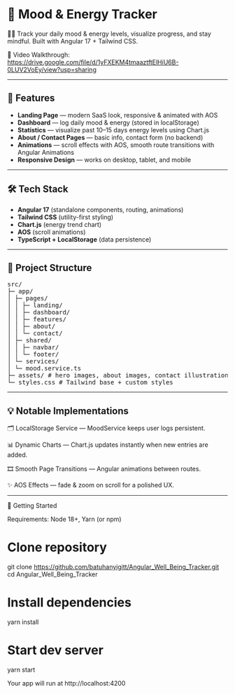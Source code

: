 # 🌟 Mood & Energy Tracker

🧘‍♀️ Track your daily mood & energy levels, visualize progress, and stay mindful. Built with Angular 17 + Tailwind CSS.

🎥 Video Walkthrough: https://drive.google.com/file/d/1yFXEKM4tmaaztftElHiU6B-0LUV2VoEy/view?usp=sharing

---

## 🚀 Features

-  **Landing Page** — modern SaaS look, responsive & animated with AOS  
-  **Dashboard** — log daily mood & energy (stored in localStorage)  
-  **Statistics** — visualize past 10–15 days energy levels using Chart.js  
-  **About / Contact Pages** — basic info, contact form (no backend)  
-  **Animations** — scroll effects with AOS, smooth route transitions with Angular Animations  
-  **Responsive Design** — works on desktop, tablet, and mobile

---

## 🛠️ Tech Stack

- **Angular 17** (standalone components, routing, animations)
- **Tailwind CSS** (utility-first styling)
- **Chart.js** (energy trend chart)
- **AOS** (scroll animations)
- **TypeScript + LocalStorage** (data persistence)

---

## 📂 Project Structure
<pre>
src/
├─ app/
│ ├─ pages/
│ │ ├─ landing/
│ │ ├─ dashboard/
│ │ ├─ features/
│ │ ├─ about/
│ │ └─ contact/
│ ├─ shared/
│ │ ├─ navbar/
│ │ └─ footer/
│ └─ services/
│ └─ mood.service.ts
├─ assets/ # hero images, about images, contact illustration
└─ styles.css # Tailwind base + custom styles 
</pre>


---

## 💡 Notable Implementations

🗂 LocalStorage Service — MoodService keeps user logs persistent.

📊 Dynamic Charts — Chart.js updates instantly when new entries are added.

🎞 Smooth Page Transitions — Angular animations between routes.

✨ AOS Effects — fade & zoom on scroll for a polished UX.

---

🚀 Getting Started

Requirements: Node 18+, Yarn (or npm)

# Clone repository
git clone https://github.com/batuhanyigitt/Angular_Well_Being_Tracker.git
cd Angular_Well_Being_Tracker

# Install dependencies
yarn install

# Start dev server
yarn start


Your app will run at http://localhost:4200
